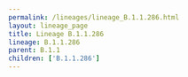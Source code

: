 ```yaml
---
permalink: /lineages/lineage_B.1.1.286.html
layout: lineage_page
title: Lineage B.1.1.286
lineage: B.1.1.286
parent: B.1.1
children: ['B.1.1.286']
---
```

